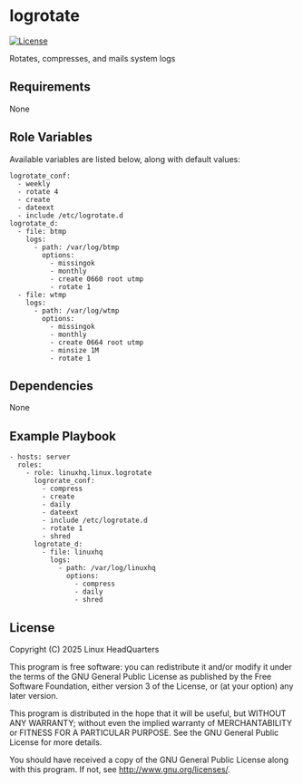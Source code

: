 # logrotate

[![License](https://img.shields.io/badge/license-GPLv3-lightgreen)](https://www.gnu.org/licenses/gpl-3.0.en.html#license-text)

Rotates, compresses, and mails system logs

## Requirements

None

## Role Variables

Available variables are listed below, along with default values:

    logrotate_conf:
      - weekly
      - rotate 4
      - create
      - dateext
      - include /etc/logrotate.d
    logrotate_d:
      - file: btmp
        logs:
          - path: /var/log/btmp
            options:
              - missingok
              - monthly
              - create 0660 root utmp
              - rotate 1
      - file: wtmp
        logs:
          - path: /var/log/wtmp
            options:
              - missingok
              - monthly
              - create 0664 root utmp
              - minsize 1M
              - rotate 1

## Dependencies

None

## Example Playbook

    - hosts: server
      roles:
        - role: linuxhq.linux.logrotate
          logrorate_conf:
            - compress
            - create
            - daily
            - dateext
            - include /etc/logrotate.d
            - rotate 1
            - shred
          logrotate_d:
            - file: linuxhq
              logs:
                - path: /var/log/linuxhq
                  options:
                    - compress
                    - daily
                    - shred

## License

Copyright (C) 2025 Linux HeadQuarters

This program is free software: you can redistribute it and/or modify
it under the terms of the GNU General Public License as published by
the Free Software Foundation, either version 3 of the License, or
(at your option) any later version.

This program is distributed in the hope that it will be useful,
but WITHOUT ANY WARRANTY; without even the implied warranty of
MERCHANTABILITY or FITNESS FOR A PARTICULAR PURPOSE. See the
GNU General Public License for more details.

You should have received a copy of the GNU General Public License
along with this program. If not, see <http://www.gnu.org/licenses/>.
